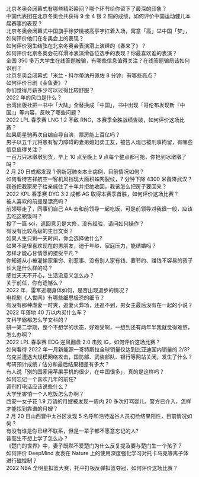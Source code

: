 北京冬奥会闭幕式有哪些精彩瞬间？哪个环节给你留下了最深的印象？  
中国代表团在北京冬奥会共获得 9 金 4 银 2 铜的成绩，如何评价中国运动健儿本届赛事的表现？  
北京冬奥会闭幕式中国旗手徐梦桃被高亭宇扛着入场，寓意「高」举中国「梦」，如何评价他们在冬奥会上的表现？  
如何评价羽生结弦在北京冬奥会表演滑上演绎的《春来了》？  
如何评价北京冬奥会花样滑冰表演滑各位选手的表现？你最喜欢谁的表演？  
全国 350 多万大学生在线答题被骗，有哪些信息值得关注？在线答题骗局该如何识别？  
北京冬奥会闭幕式「米兰 - 科尔蒂纳丹佩佐 8 分钟」有哪些亮点？  
如何评价日剧《金鱼妻》？  
你们觉得月薪多少可以过得比较舒服？  
2022 年的风口是什么？  
台湾出版社把一书中「大陆」全替换成「中国」，书中出现「哥伦布发现新『中国』」等内容，反映了哪些问题？  
2022 LPL 春季赛 LNG 1:2 不敌 RNG，本赛季全胜战绩告破，如何评价这场比赛？  
如果周星驰再次自编自导自演，票房能上百亿吗？  
男子以五千元将患有智力障碍的妻弟媳妇卖工友，被告人现已被刑事拘留，有哪些信息值得关注？  
一百万只冰墩墩到货，早上 10 点至晚上 9 点每个整点都可抢，你抢到冰墩墩了吗？  
2 月 20 日成都发现 1 例新冠肺炎本土病例，目前情况如何？  
如何看待吉祥航空一客机风挡现大面积蛛网裂纹，7 分钟下降 4300 米备降武汉？  
我爸把我家房子给亲戚住了十年并拒绝收回，我该怎么把房子要回来？  
2022 KPL 春季赛 DYG 3:2 成都 AG 取得本赛季首胜，如何评价这场比赛？  
被人喜欢的前提是漂亮吗？  
前领导走了，同事们自己 AA 去和前领导一起吃饭，可是前领导对我很一般，应该去吃这顿饭吗？  
投了一篇 sci，返回意见是大修，没有经验，请问如何操作？  
有没有比较高级的生日文案？  
如果人生只剩一天时间，你会选择做什么?  
如果不是很喜欢现在的男朋友，迫于年龄、家庭压力，能结婚吗？  
怎样才能心甘情愿的接受平凡？  
你知道从小被灌输家里穷、别惹事、没有别人家有钱、要节约、赚钱不容易的孩子长大是什么样的吗？  
感觉天天不开心，生活没意义怎么办？  
关于前任，你有遗憾么？  
2022 年，雷军近期身体如何，是否出现退步的情况？  
电视剧《人世间》有哪些细思极恐的细节？  
有没有那种虐妻一时爽，追妻火葬场，还追不到，男女主最后没有在一起的小说？  
2022 年落地 40 万以内买什么车？  
文科学霸都怎么学文科的？  
研一第二学期，整个不想学的状态，好难受啊，一想到还有两年半我就觉得难熬，怎么办啊？  
2022 LPL 春季赛 EDG 逆风翻盘 2:0 击败 iG，如何评价这场比赛？  
如何看待 2022 年一月新能源一哥特斯拉全球销量仅达到比亚迪国内销量的 2/3?  
乌克兰遭遇大规模网络攻击，国防部、武装部队、银行等网站关闭，发生了什么？  
考研预计成绩 / 估分和最后结果相差有多大？  
有人说「别的国家用苹果手机的很少，在中国很多」，真的是这样吗？  
如何忘记一个喜欢几年的前任?  
调剂打电话应该说些什么？  
大学里害怕一个人吃饭怎么办啊？  
西安一女子花 1.9 万请的月嫂被发现一周内 20 多次打骂婴儿，警方已介入，怎样才能找到靠谱的月嫂？  
2 月 20 日山西晋中太谷区发现 5 名呼和浩特返谷人员初检结果阳性，目前情况如何？  
有没有谁是你已经不联系，但是一辈子都不愿意忘记的人?  
普高生不想上学了怎么办？  
《楚门的世界》中，妻子既然不爱楚门为什么反复提及要与楚门生一个孩子？  
如何评价 DeepMind 发表在 Nature 上的使用深度强化学习对托卡马克等离子体进行磁控制？  
2022 NBA 全明星扣篮大赛，托平打板反弹扣篮夺冠，如何评价这场比赛？  
